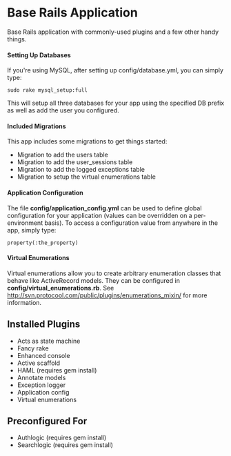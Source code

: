# Base Rails Application #

Base Rails application with commonly-used plugins and a few other handy things.

#### Setting Up Databases ####

If you're using MySQL, after setting up config/database.yml, you can simply type:

    sudo rake mysql_setup:full

This will setup all three databases for your app using the specified DB prefix as well as add the user you configured.

#### Included Migrations ####

This app includes some migrations to get things started:

* Migration to add the users table
* Migration to add the user_sessions table
* Migration to add the logged exceptions table
* Migration to setup the virtual enumerations table

#### Application Configuration ####

The file <strong>config/application_config.yml</strong> can be used to define global configuration for your application (values can be overridden
on a per-environment basis).  To access a configuration value from anywhere in the app, simply type:

    property(:the_property)

#### Virtual Enumerations ####

Virtual enumerations allow you to create arbitrary enumeration classes that behave like ActiveRecord models.  They can be
configured in <strong>config/virtual_enumerations.rb</strong>.  See http://svn.protocool.com/public/plugins/enumerations_mixin/ for more information.


## Installed Plugins ##

* Acts as state machine
* Fancy rake
* Enhanced console
* Active scaffold
* HAML (requires gem install)
* Annotate models
* Exception logger
* Application config
* Virtual enumerations

## Preconfigured For ##

* Authlogic (requires gem install)
* Searchlogic (requires gem install)
